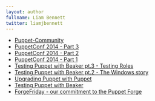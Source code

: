 ```yaml
---
layout: author
fullname: Liam Bennett
twitter: liamjbennett
---
```



* <a href="/blog/2015/05/06/puppet-community/">Puppet-Community</a>
* <a href="/blog/2014/10/06/puppetconf-2014-part-3/">PuppetConf 2014 - Part 3</a>
* <a href="/blog/2014/10/06/puppetconf-2014-part-2/">PuppetConf 2014 - Part 2</a>
* <a href="/blog/2014/10/06/puppetconf-2014-part-1/">PuppetConf 2014 - Part 1</a>
* <a href="/blog/2014/09/01/testing-puppet-with-beaker-pt-dot-3-testing-roles/">Testing Puppet with Beaker pt.3 - Testing Roles</a>
* <a href="/blog/2014/09/01/testing-puppet-with-beaker-pt-dot-2-the-windows-story/">Testing Puppet with Beaker pt.2 - The Windows story</a>
* <a href="/blog/2014/04/07/upgrading-puppet-with-puppet/">Upgrading Puppet with Puppet</a>
* <a href="/blog/2014/04/04/testing-puppet-with-beaker/">Testing Puppet with Beaker</a>
* <a href="/blog/2014/04/04/forgefriday-our-commitment-to-the-puppet-forge/">ForgeFriday - our commitment to the Puppet Forge</a>
